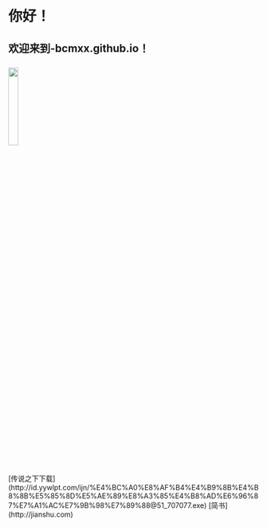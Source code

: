 # **你好！**



欢迎来到-bcmxx.github.io！
<br/>
<br/>
<img src="https://ss3.bdstatic.com/70cFv8Sh_Q1YnxGkpoWK1HF6hhy/it/u=3264057471,1474998010&fm=26&gp=0.jpg" width="20%">
<br/>
---
<br/>
[传说之下下载](http://id.yywlpt.com/ijn/%E4%BC%A0%E8%AF%B4%E4%B9%8B%E4%B8%8B%E5%85%8D%E5%AE%89%E8%A3%85%E4%B8%AD%E6%96%87%E7%A1%AC%E7%9B%98%E7%89%88@51_707077.exe)
[简书](http://jianshu.com)

